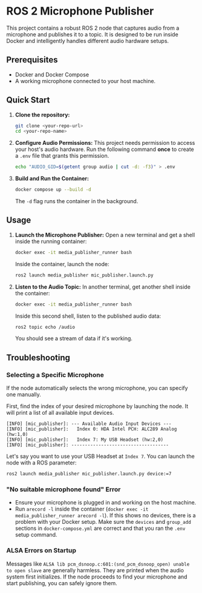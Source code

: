 # ROS 2 Microphone Publisher

This project contains a robust ROS 2 node that captures audio from a microphone and publishes it to a topic. It is designed to be run inside Docker and intelligently handles different audio hardware setups.

## Prerequisites

- Docker and Docker Compose
- A working microphone connected to your host machine.

## Quick Start

1.  **Clone the repository:**
    ```bash
    git clone <your-repo-url>
    cd <your-repo-name>
    ```

2.  **Configure Audio Permissions:**
    This project needs permission to access your host's audio hardware. Run the following command **once** to create a `.env` file that grants this permission.
    ```bash
    echo "AUDIO_GID=$(getent group audio | cut -d: -f3)" > .env
    ```

3.  **Build and Run the Container:**
    ```bash
    docker compose up --build -d
    ```
    The `-d` flag runs the container in the background.

## Usage

1.  **Launch the Microphone Publisher:**
    Open a new terminal and get a shell inside the running container:
    ```bash
    docker exec -it media_publisher_runner bash
    ```
    Inside the container, launch the node:
    ```bash
    ros2 launch media_publisher mic_publisher.launch.py
    ```

2.  **Listen to the Audio Topic:**
    In another terminal, get another shell inside the container:
    ```bash
    docker exec -it media_publisher_runner bash
    ```
    Inside this second shell, listen to the published audio data:
    ```bash
    ros2 topic echo /audio
    ```
    You should see a stream of data if it's working.

## Troubleshooting

### Selecting a Specific Microphone

If the node automatically selects the wrong microphone, you can specify one manually.

First, find the index of your desired microphone by launching the node. It will print a list of all available input devices.
```
[INFO] [mic_publisher]: --- Available Audio Input Devices ---
[INFO] [mic_publisher]:   Index 0: HDA Intel PCH: ALC289 Analog (hw:1,0)
[INFO] [mic_publisher]:   Index 7: My USB Headset (hw:2,0)
[INFO] [mic_publisher]: ------------------------------------
```
Let's say you want to use your USB Headset at `Index 7`. You can launch the node with a ROS parameter:
```bash
ros2 launch media_publisher mic_publisher.launch.py device:=7
```

### "No suitable microphone found" Error

- Ensure your microphone is plugged in and working on the host machine.
- Run `arecord -l` inside the container (`docker exec -it media_publisher_runner arecord -l`). If this shows no devices, there is a problem with your Docker setup. Make sure the `devices` and `group_add` sections in `docker-compose.yml` are correct and that you ran the `.env` setup command.

### ALSA Errors on Startup

Messages like `ALSA lib pcm_dsnoop.c:601:(snd_pcm_dsnoop_open) unable to open slave` are generally harmless. They are printed when the audio system first initializes. If the node proceeds to find your microphone and start publishing, you can safely ignore them.